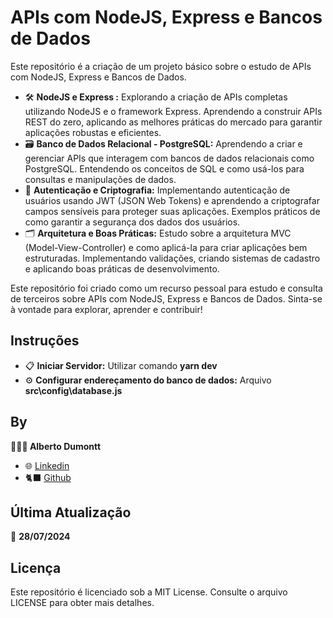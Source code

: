 # APIs com NodeJS, Express e Bancos de Dados

Este repositório é a criação de um projeto básico sobre o estudo de APIs com NodeJS, Express e Bancos de Dados.

- 🛠️ **NodeJS e Express :** Explorando a criação de APIs completas utilizando NodeJS e o framework Express. Aprendendo a construir APIs REST do zero, aplicando as melhores práticas do mercado para garantir aplicações robustas e eficientes.
- 🗃️ **Banco de Dados Relacional - PostgreSQL:** Aprendendo a criar e gerenciar APIs que interagem com bancos de dados relacionais como PostgreSQL. Entendendo os conceitos de SQL e como usá-los para consultas e manipulações de dados.
- 🔐 **Autenticação e Criptografia:** Implementando autenticação de usuários usando JWT (JSON Web Tokens) e aprendendo a criptografar campos sensíveis para proteger suas aplicações. Exemplos práticos de como garantir a segurança dos dados dos usuários.
- 🗂️ **Arquitetura e Boas Práticas:** Estudo sobre a arquitetura MVC (Model-View-Controller) e como aplicá-la para criar aplicações bem estruturadas. Implementando validações, criando sistemas de cadastro e aplicando boas práticas de desenvolvimento.

Este repositório foi criado como um recurso pessoal para estudo e consulta de terceiros sobre APIs com NodeJS, Express e Bancos de Dados. Sinta-se à vontade para explorar, aprender e contribuir!

## Instruções
- 📋 **Iniciar Servidor:** Utilizar comando **yarn dev**
- ⚙️ **Configurar endereçamento do banco de dados:** Arquivo **src\config\database.js**

## By

**👨🏾‍💻 Alberto Dumontt**  
- 🌐 [Linkedin](https://www.linkedin.com/in/alberto-sdumontt/)  
- 🐈‍⬛ [Github](https://github.com/AlbertoDumonttDev)  

## Última Atualização

📆 **28/07/2024**

## Licença

Este repositório é licenciado sob a MIT License. Consulte o arquivo LICENSE para obter mais detalhes.
